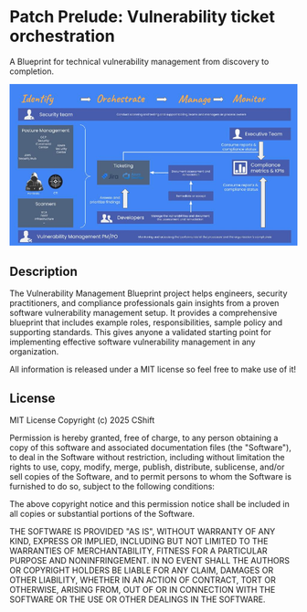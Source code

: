 # Patch Prelude: Vulnerability ticket orchestration
 A Blueprint for technical vulnerability management from discovery to completion.

![Blueprint](blueprint%20basic.jpg)

## Description
The Vulnerability Management Blueprint project helps engineers, security practitioners, and compliance professionals gain insights from a proven software vulnerability management setup.
It provides a comprehensive blueprint that includes example roles, responsibilities, sample policy and supporting standards. This gives anyone a validated starting point for implementing effective software vulnerability management in any organization.

All information is released under a MIT license so feel free to make use of it!

## License
MIT License
Copyright (c) 2025 CShift

Permission is hereby granted, free of charge, to any person obtaining a copy
of this software and associated documentation files (the "Software"), to deal
in the Software without restriction, including without limitation the rights
to use, copy, modify, merge, publish, distribute, sublicense, and/or sell
copies of the Software, and to permit persons to whom the Software is
furnished to do so, subject to the following conditions:

The above copyright notice and this permission notice shall be included in all
copies or substantial portions of the Software.

THE SOFTWARE IS PROVIDED "AS IS", WITHOUT WARRANTY OF ANY KIND, EXPRESS OR
IMPLIED, INCLUDING BUT NOT LIMITED TO THE WARRANTIES OF MERCHANTABILITY,
FITNESS FOR A PARTICULAR PURPOSE AND NONINFRINGEMENT. IN NO EVENT SHALL THE
AUTHORS OR COPYRIGHT HOLDERS BE LIABLE FOR ANY CLAIM, DAMAGES OR OTHER
LIABILITY, WHETHER IN AN ACTION OF CONTRACT, TORT OR OTHERWISE, ARISING FROM,
OUT OF OR IN CONNECTION WITH THE SOFTWARE OR THE USE OR OTHER DEALINGS IN THE
SOFTWARE.

